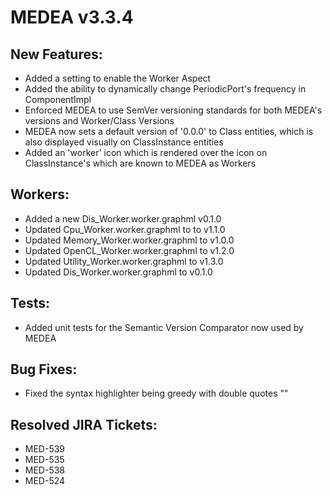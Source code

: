 # MEDEA v3.3.4
## New Features:
* Added a setting to enable the Worker Aspect
* Added the ability to dynamically change PeriodicPort's frequency in ComponentImpl
* Enforced MEDEA to use SemVer versioning standards for both MEDEA's versions and Worker/Class Versions
* MEDEA now sets a default version of '0.0.0' to Class entities, which is also displayed visually on ClassInstance entities
* Added an 'worker' icon which is rendered over the icon on ClassInstance's which are known to MEDEA as Workers

## Workers:
* Added a new Dis_Worker.worker.graphml v0.1.0
* Updated Cpu_Worker.worker.graphml to to v1.1.0
* Updated Memory_Worker.worker.graphml to v1.0.0
* Updated OpenCL_Worker.worker.graphml to v1.2.0
* Updated Utility_Worker.worker.graphml to v1.3.0
* Updated Dis_Worker.worker.graphml to v0.1.0

## Tests:
* Added unit tests for the Semantic Version Comparator now used by MEDEA

## Bug Fixes:
* Fixed the syntax highlighter being greedy with double quotes ""

## Resolved JIRA Tickets:
* MED-539
* MED-535
* MED-538
* MED-524
